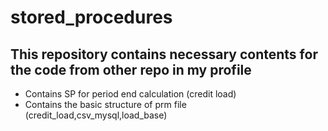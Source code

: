 # stored_procedures

## This repository contains necessary contents for the code from other repo in my profile

* Contains SP for period end calculation (credit load)
* Contains the basic structure of prm file (credit_load,csv_mysql,load_base)  
